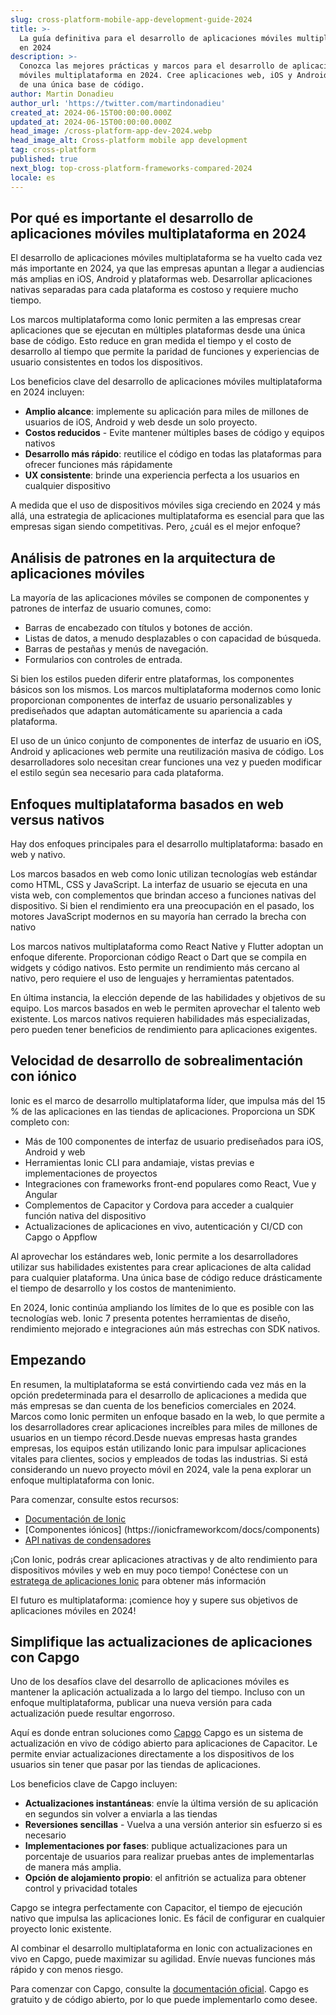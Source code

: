 ```yaml
---
slug: cross-platform-mobile-app-development-guide-2024
title: >-
  La guía definitiva para el desarrollo de aplicaciones móviles multiplataforma
  en 2024
description: >-
  Conozca las mejores prácticas y marcos para el desarrollo de aplicaciones
  móviles multiplataforma en 2024. Cree aplicaciones web, iOS y Android a partir
  de una única base de código.
author: Martin Donadieu
author_url: 'https://twitter.com/martindonadieu'
created_at: 2024-06-15T00:00:00.000Z
updated_at: 2024-06-15T00:00:00.000Z
head_image: /cross-platform-app-dev-2024.webp
head_image_alt: Cross-platform mobile app development
tag: cross-platform
published: true
next_blog: top-cross-platform-frameworks-compared-2024
locale: es
---
```


## Por qué es importante el desarrollo de aplicaciones móviles multiplataforma en 2024

El desarrollo de aplicaciones móviles multiplataforma se ha vuelto cada vez más importante en 2024, ya que las empresas apuntan a llegar a audiencias más amplias en iOS, Android y plataformas web. Desarrollar aplicaciones nativas separadas para cada plataforma es costoso y requiere mucho tiempo. 

Los marcos multiplataforma como Ionic permiten a las empresas crear aplicaciones que se ejecutan en múltiples plataformas desde una única base de código. Esto reduce en gran medida el tiempo y el costo de desarrollo al tiempo que permite la paridad de funciones y experiencias de usuario consistentes en todos los dispositivos.

Los beneficios clave del desarrollo de aplicaciones móviles multiplataforma en 2024 incluyen:

- **Amplio alcance**: implemente su aplicación para miles de millones de usuarios de iOS, Android y web desde un solo proyecto. 
- **Costos reducidos** - Evite mantener múltiples bases de código y equipos nativos
- **Desarrollo más rápido**: reutilice el código en todas las plataformas para ofrecer funciones más rápidamente
- **UX consistente**: brinde una experiencia perfecta a los usuarios en cualquier dispositivo

A medida que el uso de dispositivos móviles siga creciendo en 2024 y más allá, una estrategia de aplicaciones multiplataforma es esencial para que las empresas sigan siendo competitivas. Pero, ¿cuál es el mejor enfoque?

## Análisis de patrones en la arquitectura de aplicaciones móviles

La mayoría de las aplicaciones móviles se componen de componentes y patrones de interfaz de usuario comunes, como:

- Barras de encabezado con títulos y botones de acción.
- Listas de datos, a menudo desplazables o con capacidad de búsqueda. 
- Barras de pestañas y menús de navegación.
- Formularios con controles de entrada. 

Si bien los estilos pueden diferir entre plataformas, los componentes básicos son los mismos. Los marcos multiplataforma modernos como Ionic proporcionan componentes de interfaz de usuario personalizables y prediseñados que adaptan automáticamente su apariencia a cada plataforma.

El uso de un único conjunto de componentes de interfaz de usuario en iOS, Android y aplicaciones web permite una reutilización masiva de código. Los desarrolladores solo necesitan crear funciones una vez y pueden modificar el estilo según sea necesario para cada plataforma.

## Enfoques multiplataforma basados ​​en web versus nativos

Hay dos enfoques principales para el desarrollo multiplataforma: basado en web y nativo.

Los marcos basados ​​en web como Ionic utilizan tecnologías web estándar como HTML, CSS y JavaScript. La interfaz de usuario se ejecuta en una vista web, con complementos que brindan acceso a funciones nativas del dispositivo. Si bien el rendimiento era una preocupación en el pasado, los motores JavaScript modernos en su mayoría han cerrado la brecha con nativo 

Los marcos nativos multiplataforma como React Native y Flutter adoptan un enfoque diferente. Proporcionan código React o Dart que se compila en widgets y código nativos. Esto permite un rendimiento más cercano al nativo, pero requiere el uso de lenguajes y herramientas patentados.

En última instancia, la elección depende de las habilidades y objetivos de su equipo. Los marcos basados ​​en web le permiten aprovechar el talento web existente. Los marcos nativos requieren habilidades más especializadas, pero pueden tener beneficios de rendimiento para aplicaciones exigentes. 

## Velocidad de desarrollo de sobrealimentación con iónico

Ionic es el marco de desarrollo multiplataforma líder, que impulsa más del 15 % de las aplicaciones en las tiendas de aplicaciones. Proporciona un SDK completo con:

- Más de 100 componentes de interfaz de usuario prediseñados para iOS, Android y web
- Herramientas Ionic CLI para andamiaje, vistas previas e implementaciones de proyectos
- Integraciones con frameworks front-end populares como React, Vue y Angular
- Complementos de Capacitor y Cordova para acceder a cualquier función nativa del dispositivo
- Actualizaciones de aplicaciones en vivo, autenticación y CI/CD con Capgo o Appflow

Al aprovechar los estándares web, Ionic permite a los desarrolladores utilizar sus habilidades existentes para crear aplicaciones de alta calidad para cualquier plataforma. Una única base de código reduce drásticamente el tiempo de desarrollo y los costos de mantenimiento.

En 2024, Ionic continúa ampliando los límites de lo que es posible con las tecnologías web. Ionic 7 presenta potentes herramientas de diseño, rendimiento mejorado e integraciones aún más estrechas con SDK nativos.

## Empezando

En resumen, la multiplataforma se está convirtiendo cada vez más en la opción predeterminada para el desarrollo de aplicaciones a medida que más empresas se dan cuenta de los beneficios comerciales en 2024. Marcos como Ionic permiten un enfoque basado en la web, lo que permite a los desarrolladores crear aplicaciones increíbles para miles de millones de usuarios en un tiempo récord.Desde nuevas empresas hasta grandes empresas, los equipos están utilizando Ionic para impulsar aplicaciones vitales para clientes, socios y empleados de todas las industrias. Si está considerando un nuevo proyecto móvil en 2024, vale la pena explorar un enfoque multiplataforma con Ionic.

Para comenzar, consulte estos recursos:

- [Documentación de Ionic](https://ionicframeworkcom/docs)
- [Componentes iónicos] (https://ionicframeworkcom/docs/components)
- [API nativas de condensadores](https://capacitorionicframeworkcom/)

¡Con Ionic, podrás crear aplicaciones atractivas y de alto rendimiento para dispositivos móviles y web en muy poco tiempo! Conéctese con un [estratega de aplicaciones Ionic](https://ionicio/enterprise/strategy-session) para obtener más información 

El futuro es multiplataforma: ¡comience hoy y supere sus objetivos de aplicaciones móviles en 2024!

## Simplifique las actualizaciones de aplicaciones con Capgo

Uno de los desafíos clave del desarrollo de aplicaciones móviles es mantener la aplicación actualizada a lo largo del tiempo. Incluso con un enfoque multiplataforma, publicar una nueva versión para cada actualización puede resultar engorroso.

Aquí es donde entran soluciones como [Capgo](https://capgoapp/) Capgo es un sistema de actualización en vivo de código abierto para aplicaciones de Capacitor. Le permite enviar actualizaciones directamente a los dispositivos de los usuarios sin tener que pasar por las tiendas de aplicaciones.

Los beneficios clave de Capgo incluyen:

- **Actualizaciones instantáneas**: envíe la última versión de su aplicación en segundos sin volver a enviarla a las tiendas
- **Reversiones sencillas** - Vuelva a una versión anterior sin esfuerzo si es necesario 
- **Implementaciones por fases**: publique actualizaciones para un porcentaje de usuarios para realizar pruebas antes de implementarlas de manera más amplia.
- **Opción de alojamiento propio**: el anfitrión se actualiza para obtener control y privacidad totales

Capgo se integra perfectamente con Capacitor, el tiempo de ejecución nativo que impulsa las aplicaciones Ionic. Es fácil de configurar en cualquier proyecto Ionic existente.

Al combinar el desarrollo multiplataforma en Ionic con actualizaciones en vivo en Capgo, puede maximizar su agilidad. Envíe nuevas funciones más rápido y con menos riesgo.

Para comenzar con Capgo, consulte la [documentación oficial](https://docscapgoapp/). Capgo es gratuito y de código abierto, por lo que puede implementarlo como desee.